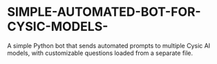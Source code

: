 # SIMPLE-AUTOMATED-BOT-FOR-CYSIC-MODELS-
A simple Python bot that sends automated prompts to multiple Cysic AI models, with customizable questions loaded from a separate file.
